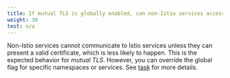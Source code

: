 ```yaml
---
title: If mutual TLS is globally enabled, can non-Istio services access Istio services?
weight: 30
test: n/a
---
```

Non-Istio services cannot communicate to Istio services unless they can present a valid certificate, which is less likely to happen.
This is the expected behavior for *mutual TLS*. However, you can override the
global flag for specific namespaces or services. See
[task](/docs/tasks/security/authentication/authn-policy) for more details.
